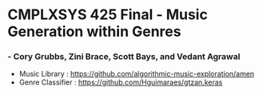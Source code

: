 # CMPLXSYS 425 Final - Music Generation within Genres
### - Cory Grubbs, Zini Brace, Scott Bays, and Vedant Agrawal
* Music Library : https://github.com/algorithmic-music-exploration/amen
* Genre Classifier : https://github.com/Hguimaraes/gtzan.keras
